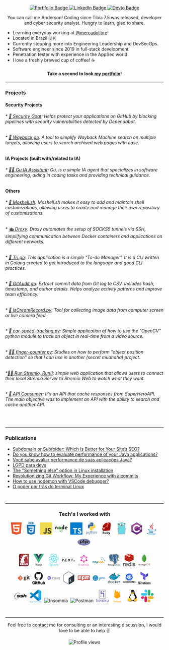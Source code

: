 
<p id="badges" align="center">
  <a title="Portifolio Badge" href="https://andersonbosa.vercel.app" target="_blank">
    <img src="https://img.shields.io/badge/Website-orange?&logoColor=white&fontColor=black&style=for-the-badge" alt="Portifolio Badge" />
  </a>
  <a title="LinkedIn Badge" href="https://www.linkedin.com/in/andersonbosa" target="_blank">
    <img src="https://img.shields.io/badge/LinkedIn-046292?style=for-the-badge&logoColor=white" alt="LinkedIn Badge" />
  </a>
  <a title="Dev.to Badge" href="https://dev.to/t4inha" target="_blank">
    <img src="https://img.shields.io/badge/Dev.to-222?style=for-the-badge&logoColor=white" alt="Devto Badge" />
  </a>
</p>

<p align="center">
   You can call me Anderson!
  Coding since Tibia 7.5 was released, developer and cyber security analyst. Hungry to learn, glad to share.
</p>

<!-- - I'm **#OpenToWork** and available to relocate! -->
- Learning everyday working at [@mercadolibre](https://github.com/mercadolibre)!
- Located in Brazil :brazil:
- Currently stepping more into Engineering Leadership and DevSecOps.
- Software engineer since 2019 in full-stack development
- Penetration tester with experience in the AppSec world
- I love a freshly brewed cup of coffee! :coffee:

<h4 align="center">
  Take a second to look <a href="https://andersonbosa.vercel.app/">my portfolio</a>!
</h4>


---

### Projects 
<!-- ### Main projects -->


#### Security Projects

###### * [🐐 Security Goat](https://github.com/andersonbosa/security-goat): Helps protect your applications on GitHub by blocking pipelines with security vulnerabilities detected by Dependabot.

###### * [🔎 Wayback.go](https://github.com/andersonbosa/wayback.go/tree/main): A tool to simplify Wayback Machine search on multiple targets, allowing users to search archived web pages with ease.


#### IA Projects (built with/related to IA)

###### * [👷‍♀️ Gu IA Assistant](https://github.com/andersonbosa/guia-cli): Gu, is a simple IA agent that specializes in software engineering, aiding in coding tasks and providing technical guidance.

<!-- #### Web projects -->

<!-- #### CLI Projects -->

<!-- #### IoT Projects -->


#### Others

###### * [🐚 Moshell.sh](https://github.com/andersonbosa/moshell.sh): Moshell.sh makes it easy to add and maintain shell customizations, allowing users to create and manage their own repository of customizations.

###### * [🛳️ Droxy](https://github.com/andersonbosa/droxy): Droxy automates the setup of SOCKS5 tunnels via SSH, simplifying communication between Docker containers and applications on different networks.

###### * [🌳 Tri.go](https://github.com/andersonbosa/tri): This application is a simple "To-do Manager". It is a CLI written in Golang created to get introduced to the language and good CLI practices.

###### * [🔎 GitAudit.go](https://github.com/andersonbosa/git_audit_go): Extract commit data from Git log to CSV. Includes hash, timestamp, and author details. Helps analyze activity patterns and improve team efficiency.

###### * [🍨 IsCreamRecord.py](https://github.com/andersonbosa/IsCreamRecord.py): Tool for collecting image data from computer screen or live camera feed.

###### * [🚙 car-speed-tracking.py](https://github.com/andersonbosa/car-speed-tracking): Simple application of how to use the "OpenCV" python module to track an object in real-time from a video source.

###### * [🧑‍🎓 finger-counter.py](https://github.com/andersonbosa/finger-counter-py): Studies on how to perform "object position detection" so that I can use in another (secret muahaha) project.

###### *[🏃‍♀️ Run Stremio, Run!!](https://github.com/andersonbosa/run-stremio-run): simple web application that allows users to connect their local Stremio Server to Stremio Web to watch what they want.

###### * [🦸 API Consumer](https://github.com/andersonbosa/superhero-consumer): It's an API that cache responses from SuperHeroAPI. The main objective was to implement an API with the ability to search and cache another API.

<!-- hidden section >:D

#### Playgrounds/Learnings

These are environments that I created to facilitate my study of some concepts/technology in question.

* https://github.com/andersonbosa/ctfs
* https://github.com/andersonbosa/learning-terraform
* https://github.com/andersonbosa/github-actions-learn
* https://github.com/andersonbosa/playground-crewai
* https://github.com/andersonbosa/playground-rabbitmq
* https://github.com/andersonbosa/playground-clojure
* https://github.com/andersonbosa/playground-ruby

#### To organize and add to my portfolio

* https://github.com/andersonbosa/violentScripts
* https://github.com/andersonbosa/khathuram-csv-search-upload
* https://github.com/andersonbosa/finance-api-expressjs
* https://github.com/andersonbosa/tic-tac-toe-react
* https://github.com/andersonbosa/react-chat-app
* https://github.com/andersonbosa/calc-app
* https://github.com/andersonbosa/front-end-utils/

-->

<br/>

---

### Publications

<!-- BLOG-POST-LIST:START -->
- [Subdomain or Subfolder: Which Is Better for Your Site’s SEO?](https://dev.to/t4inha/subdomain-or-subfolder-which-is-better-for-your-sites-seo-paf)
- [Do you know how to evaluate performance of your Java applications?](https://dev.to/t4inha/do-you-know-how-to-evaluate-performance-of-your-java-applications-37b8)
- [Você sabe avaliar performance de suas aplicações Java?](https://dev.to/t4inha/voce-sabe-avaliar-performance-de-suas-aplicacoes-java-1a2n)
- [LGPD para devs](https://dev.to/t4inha/lgpd-para-devs-mk0)
- [The &quot;Something else&quot; option in Linux installation](https://dev.to/t4inha/the-something-else-option-in-linux-installation-1c54)
- [Revolutionizing Git Workflow: My Experience with aicommits](https://dev.to/t4inha/my-experience-with-aicommits-794)
- [How to use nodemon with VSCode debugger?](https://dev.to/t4inha/how-to-use-nodemon-with-vscode-debugger-2bpa)
- [O poder por trás do terminal Linux](https://dev.to/t4inha/o-poder-por-tras-do-terminal-linux-2m63)
<!-- BLOG-POST-LIST:END -->

</div>

<br/>

---

<div align="center">
<h3> Tech's I worked with </h3>
<p>
  <!-- Languages -->
  <img title="HTML5" alt="HTML" width="40" height="40" src="https://github.com/devicons/devicon/blob/master/icons/html5/html5-original.svg" />&nbsp;
  <img title="CSS3" alt="CSS" width="40" height="40" src="https://github.com/devicons/devicon/blob/master/icons/css3/css3-plain-wordmark.svg"  />&nbsp;
  <img title="JavaScript" alt="JavaScript" width="40" height="40" src="https://github.com/devicons/devicon/blob/master/icons/javascript/javascript-original.svg" />&nbsp;
  <img title="NodeJS" alt="NodeJS" width="40" height="40" src="https://github.com/devicons/devicon/blob/master/icons/nodejs/nodejs-original-wordmark.svg" />&nbsp;
  <img title="Typescript" alt="Typescript" width="40" height="40" src="https://github.com/devicons/devicon/blob/master/icons/typescript/typescript-original.svg" />&nbsp;
  <img title="Python" alt="Python" width="40" height="40" src="https://github.com/devicons/devicon/blob/master/icons/python/python-original-wordmark.svg" />&nbsp;
  <img title="Ruby" alt="Ruby" width="40" height="40" src="https://github.com/devicons/devicon/blob/master/icons/ruby/ruby-original-wordmark.svg" />&nbsp;
  <img title="Golang" alt="Golang" width="40" height="40" src="https://github.com/devicons/devicon/blob/master/icons/go/go-original.svg" />&nbsp;
  <img title="C#" alt="C#" width="40" height="40" src="https://github.com/devicons/devicon/blob/master/icons/csharp/csharp-original.svg" />&nbsp;
  <img title="Java" alt="Java" width="40" height="40" src="https://github.com/devicons/devicon/blob/master/icons/java/java-original.svg" />&nbsp;
  <img title="PHP" alt="PHP" width="40" height="40" src="https://github.com/devicons/devicon/blob/master/icons/php/php-original.svg" />&nbsp;
</p>
<p>
  <!-- Frameworks -->
  <img title="Rails" alt="Rails" width="40" height="40" src="https://github.com/devicons/devicon/blob/master/icons/rails/rails-original-wordmark.svg" />&nbsp;
  <img title="VueJS" alt="VueJS" width="40" height="40" src="https://github.com/devicons/devicon/blob/master/icons/vuejs/vuejs-original-wordmark.svg" />&nbsp;
  <img title="React" alt="React" width="40" height="40" src="https://github.com/devicons/devicon/blob/master/icons/react/react-original-wordmark.svg" />&nbsp;
  <img title="NextJS" alt="NextJS" width="40" height="40" src="https://github.com/devicons/devicon/blob/master/icons/nextjs/nextjs-original-wordmark.svg" />&nbsp;
  <img title="GraphQL" alt="GraphQL" width="40" height="40" src="https://github.com/devicons/devicon/blob/master/icons/graphql/graphql-plain-wordmark.svg" />&nbsp;
  <!-- Databases -->
  <img title="MySQL"  alt="MySQL" width="40" height="40" src="https://github.com/devicons/devicon/blob/master/icons/mysql/mysql-original-wordmark.svg" />&nbsp;
  <img title="PostgreSQL"  alt="PostgreSQL" width="40" height="40" src="https://github.com/devicons/devicon/blob/master/icons/postgresql/postgresql-original-wordmark.svg" />&nbsp;
  <img title="Redis"  alt="MySQL" width="40" height="40" src="https://github.com/devicons/devicon/blob/master/icons/redis/redis-original-wordmark.svg" />&nbsp;
  <img title="MongoDB"  alt="MySQL" width="40" height="40" src="https://github.com/devicons/devicon/blob/master/icons/mongodb/mongodb-original-wordmark.svg" />&nbsp;
</p>
<p>
  <!-- Development Tools -->
  <img title="Git" alt="Git" width="40" height="40" src="https://github.com/devicons/devicon/blob/master/icons/git/git-original-wordmark.svg" />&nbsp;
  <img title="Github" alt="Github" width="40" height="40" src="https://github.com/devicons/devicon/blob/master/icons/github/github-original-wordmark.svg" />&nbsp;
  <img title="EslintJS" alt="EslintJS" width="40" height="40" src="https://github.com/devicons/devicon/blob/master/icons/eslint/eslint-original-wordmark.svg" />&nbsp;
  <img title="BASH" alt="BASH" width="40" height="40" src="https://github.com/devicons/devicon/blob/master/icons/bash/bash-original.svg" />&nbsp;
  <img title="NPM" alt="NPM" width="40" height="40" src="https://github.com/devicons/devicon/blob/master/icons/npm/npm-original-wordmark.svg" />&nbsp;
  <img title="YARN" alt="YARN" width="40" height="40" src="https://github.com/devicons/devicon/blob/master/icons/yarn/yarn-original-wordmark.svg" />&nbsp;
  <!-- DevOps -->
  <img title="Docker" alt="Docker" width="40" height="40" src="https://github.com/devicons/devicon/blob/master/icons/docker/docker-original-wordmark.svg" />&nbsp;
  <img title="Kubernetes" alt="" width="40" height="40" src="https://github.com/devicons/devicon/blob/master/icons/kubernetes/kubernetes-original-wordmark.svg" />&nbsp;
  <img title="terraform" alt="" width="40" height="40" src="https://github.com/devicons/devicon/blob/master/icons/terraform/terraform-original-wordmark.svg" />&nbsp;
</p>
<p>
  <!-- Tools -->
  <img title="SSH" alt="SSH" width="40" height="40" src="https://github.com/devicons/devicon/blob/master/icons/ssh/ssh-original-wordmark.svg" />&nbsp;
  <img title="VSCode" alt="VSCode" width="40" height="40" src="https://github.com/devicons/devicon/blob/master/icons/vscode/vscode-original-wordmark.svg" />&nbsp;
  <img title="Insomnia"  alt="Insomnia" width="40" height="40" src="https://github.com/get-icon/geticon/blob/master/icons/insomnia.svg" />&nbsp;
  <img title="Postman"  alt="Postman" width="40" height="40" src="https://www.vectorlogo.zone/logos/getpostman/getpostman-icon.svg" />&nbsp;
  <!-- Clouds/Cloud techs -->
  <img title="Heroku" alt="Heroku" width="40" height="40" src="https://github.com/devicons/devicon/blob/master/icons/heroku/heroku-original-wordmark.svg" />&nbsp;
  <img title="Firebase" alt="Firebase" width="40" height="40" src="https://github.com/devicons/devicon/blob/master/icons/firebase/firebase-plain-wordmark.svg" />&nbsp;
  <!-- Any -->
  <img title="Linux" alt="Linux" width="40" height="40" src="https://github.com/devicons/devicon/blob/master/icons/linux/linux-original.svg" />&nbsp;
  <img title="Slack" alt="Slack" width="40" height="40" src="https://github.com/devicons/devicon/blob/master/icons/slack/slack-original.svg" />&nbsp;
</p>
</div>

<br/>

<!--
---
### Cool statistics

<a href="https://leetcode.com/andersonbosa" target="_blank" > <img width="340" alt="Leet code stats" title="Leet code stats" src="https://leetcard.jacoblin.cool/andersonbosa?theme=dark&font=Noto%20Sans%20Telugu&ext=heatmap" /> </a>
<img src="github-metrics.svg" /> 
<img src="https://github-readme-streak-stats.herokuapp.com/?user=andersonbosa&theme=dracula" title="Github streaks" />
<img src="https://github-readme-stats.vercel.app/api/top-langs/?username=andersonbosa&layout=compact&theme=dracula" alt="Top Anderson languages" />
-->

---

<div align="center">
<p>
  Feel free to <a href="#badges">contact</a> me for consulting or an interesting discussion,
  I would love to be able to help ✌️
</p>

<p>
  <!-- Check this: https://github.com/antonkomarev/github-profile-views-counter -->
  <img src="https://komarev.com/ghpvc/?username=andersonbosa&color=grey&label=Visitors" alt="Profile views">
</p>
</div>


<!-- links -->
[linkedin]: https://linkedin.com/in/andersonbosa
